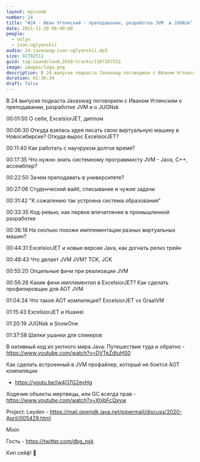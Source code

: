 ```yaml
---
layout: episode
number: 24
title: "#24 - Иван Углянский - преподавание, разработка JVM  и JUGNsk"
date: 2021-11-30 06:49:08
people:
  - volyx
  - ivan-uglyanskii
audio: 24-javaswag-ivan-uglyanskii.mp3
size: 92702511
guid: tag:soundcloud,2010:tracks/1167267532
image: images/logo.png
description: В 24 выпуске подкаста Javaswag поговорили с Иваном Углянским о преподавании, разработке JVM и о JUGNsk
duration: 01:36:34
draft: false
---
```


В 24 выпуске подкаста Javaswag поговорили с Иваном Углянским о преподавании, разработке JVM и о JUGNsk



00:01:50 О себе, ExcelsiorJET, диплом

00:06:30 Откуда взялась идея писать свою виртуальную машину в Новосибирске? Откуда вырос ExcelsiorJET?

00:11:40 Как работать с научруком долгое время?

00:17:35 Что нужно знать системному программисту JVM - Java, С++, ассемблер?

00:22:50 Зачем преподавать в университете?

00:27:06 Студенческий вайб, списывание и чужие задачи

00:31:42 "К сожалению так устроена система образования"

00:33:35 Код-ревью, как первое впечатление в промышленной разработке

00:38:18 На сколько похожи имплементации разных виртуальных машин?

00:44:31 ExcelsiorJET и новые версии Java, как догнать релиз трейн

00:48:43 Что делает JVM JVM? TCK, JCK

00:55:20 Опцильные фичи при реализации JVM

00:56:26 Какие фичи имплементил в ExcelsiorJET? Как сделать профилировщик для AOT JVM

01:04:24 Что такое AOT компиляция? ExcelsiorJET vs GraalVM

01:15:43 ExcelsiorJET и Huawei

01:20:19 JUGNsk и SnowOne

01:37:58 Шапки ушанки для спикеров



В нативный код из уютного мира Java: Путешествие туда и обратно - https://www.youtube.com/watch?v=DVTeZdtuHS0



Как сделать встроенный в JVM профайлер, который не боится AOT компиляции

 - https://youtu.be/iw4O7G2eyHg



Ходячие объекты мертвецы, или GC всегда прав - https://www.youtube.com/watch?v=XtijbFcQxyw



Project: Leyden - https://mail.openjdk.java.net/pipermail/discuss/2020-April/005429.html



Mixin



Гость - https://twitter.com/dbg_nsk



Кип сейф! 🖖